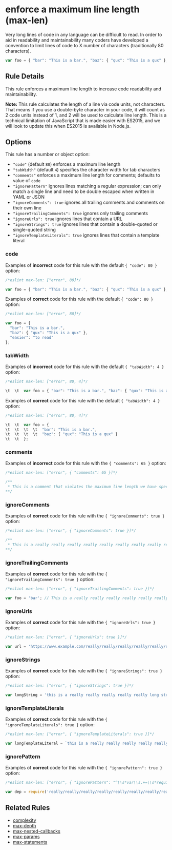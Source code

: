 # enforce a maximum line length (max-len)

Very long lines of code in any language can be difficult to read. In order to aid in readability and maintainability many coders have developed a convention to limit lines of code to X number of characters (traditionally 80 characters).

```js
var foo = { "bar": "This is a bar.", "baz": { "qux": "This is a qux" }, "difficult": "to read" }; // very long
```

## Rule Details

This rule enforces a maximum line length to increase code readability and maintainability.

**Note:** This rule calculates the length of a line via code units, not characters. That means if you use a double-byte character in your code, it will count as 2 code units instead of 1, and 2 will be used to calculate line length. This is a technical limitation of JavaScript that is made easier with ES2015, and we will look to update this when ES2015 is available in Node.js.

## Options

This rule has a number or object option:

* `"code"` (default `80`) enforces a maximum line length
* `"tabWidth"` (default `4`) specifies the character width for tab characters
* `"comments"` enforces a maximum line length for comments; defaults to value of `code`
* `"ignorePattern"` ignores lines matching a regular expression; can only match a single line and need to be double escaped when written in YAML or JSON
* `"ignoreComments": true` ignores all trailing comments and comments on their own line
* `"ignoreTrailingComments": true` ignores only trailing comments
* `"ignoreUrls": true` ignores lines that contain a URL
* `"ignoreStrings": true` ignores lines that contain a double-quoted or single-quoted string
* `"ignoreTemplateLiterals": true` ignores lines that contain a template literal

### code

Examples of **incorrect** code for this rule with the default `{ "code": 80 }` option:

```js
/*eslint max-len: ["error", 80]*/

var foo = { "bar": "This is a bar.", "baz": { "qux": "This is a qux" }, "difficult": "to read" };
```

Examples of **correct** code for this rule with the default `{ "code": 80 }` option:

```js
/*eslint max-len: ["error", 80]*/

var foo = {
  "bar": "This is a bar.",
  "baz": { "qux": "This is a qux" },
  "easier": "to read"
};
```

### tabWidth

Examples of **incorrect** code for this rule with the default `{ "tabWidth": 4 }` option:

```js
/*eslint max-len: ["error", 80, 4]*/

\t  \t  var foo = { "bar": "This is a bar.", "baz": { "qux": "This is a qux" } };
```

Examples of **correct** code for this rule with the default `{ "tabWidth": 4 }` option:

```js
/*eslint max-len: ["error", 80, 4]*/

\t  \t  var foo = {
\t  \t  \t  \t  "bar": "This is a bar.",
\t  \t  \t  \t  "baz": { "qux": "This is a qux" }
\t  \t  };
```

### comments

Examples of **incorrect** code for this rule with the `{ "comments": 65 }` option:

```js
/*eslint max-len: ["error", { "comments": 65 }]*/

/**
 * This is a comment that violates the maximum line length we have specified
**/
```

### ignoreComments

Examples of **correct** code for this rule with the `{ "ignoreComments": true }` option:

```js
/*eslint max-len: ["error", { "ignoreComments": true }]*/

/**
 * This is a really really really really really really really really really long comment
**/
```

### ignoreTrailingComments

Examples of **correct** code for this rule with the `{ "ignoreTrailingComments": true }` option:

```js
/*eslint max-len: ["error", { "ignoreTrailingComments": true }]*/

var foo = 'bar'; // This is a really really really really really really really long comment
```

### ignoreUrls

Examples of **correct** code for this rule with the `{ "ignoreUrls": true }` option:

```js
/*eslint max-len: ["error", { "ignoreUrls": true }]*/

var url = 'https://www.example.com/really/really/really/really/really/really/really/long';
```

### ignoreStrings

Examples of **correct** code for this rule with the `{ "ignoreStrings": true }` option:

```js
/*eslint max-len: ["error", { "ignoreStrings": true }]*/

var longString = 'this is a really really really really really long string!';
```

### ignoreTemplateLiterals

Examples of **correct** code for this rule with the `{ "ignoreTemplateLiterals": true }` option:

```js
/*eslint max-len: ["error", { "ignoreTemplateLiterals": true }]*/

var longTemplateLiteral = `this is a really really really really really long template literal!`;
```

### ignorePattern

Examples of **correct** code for this rule with the `{ "ignorePattern": true }` option:

```js
/*eslint max-len: ["error", { "ignorePattern": "^\\s*var\\s.+=\\s*require\\s*\\(/" }]*/

var dep = require('really/really/really/really/really/really/really/really/long/module');
```

## Related Rules

* [complexity](complexity.md)
* [max-depth](max-depth.md)
* [max-nested-callbacks](max-nested-callbacks.md)
* [max-params](max-params.md)
* [max-statements](max-statements.md)
